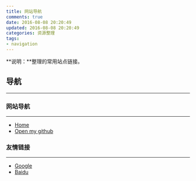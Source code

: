 ```yaml
---
title: 网站导航
comments: true
date: 2016-08-08 20:20:49
updated: 2016-08-08 20:20:49
categories: 资源整理
tags:
- navigation
---
```


**说明：**整理的常用站点链接。
<!-- more -->
## 导航
***
### 网站导航
---
- [Home](http://bebetter.site/)
- [Open my github](https://github.com/gatewayzy)



### 友情链接
---
- [Google](https://google.com/)
- [Baidu](https://www.baidu.com/)
